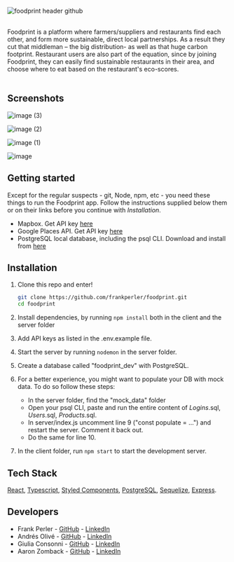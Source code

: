 
![foodprint header github](https://user-images.githubusercontent.com/25979741/131253076-245fc632-d8f4-4eda-9072-40f9422e6766.png)
<br/><br/>

Foodprint is a platform where farmers/suppliers and restaurants find each other, and form more sustainable, direct local partnerships. 
As a result they cut that middleman – the big distribution- as well as that huge carbon footprint.
Restaurant users are also part of the equation, since by joining Foodprint, they can easily find sustainable restaurants in their area, and choose where to eat based on the restaurant's eco-scores.
<br/><br/>

## Screenshots

![image (3)](https://user-images.githubusercontent.com/63470294/131219757-43c0c3d5-fa2d-4baf-a90c-30b2fc8e7011.png)

![image (2)](https://user-images.githubusercontent.com/63470294/131219764-8ba7c65f-57b3-4128-af27-7dac5213adfa.png)

![image (1)](https://user-images.githubusercontent.com/63470294/131219767-301947be-50c7-44db-80e8-6661d89b5756.png)

![image](https://user-images.githubusercontent.com/63470294/131219770-e9ac4bbc-78a1-403a-90d2-25fb82392d0c.png)


## Getting started

Except for the regular suspects - git, Node, npm, etc - you need these things to run the Foodprint app. Follow the instructions supplied below them or on their links before you continue with *Installation*.
* Mapbox. Get API key [here](https://www.mapbox.com/)
* Google Places API. Get API key [here](https://cloud.google.com/maps-platform/places)
* PostgreSQL local database, including the psql CLI. Download and install from [here](https://www.postgresql.org/) 


## Installation
1. Clone this repo and enter!

   ```bash
   git clone https://github.com/frankperler/foodprint.git
   cd foodprint
   ```

2. Install dependencies, by running ````npm install```` both in the client and the server folder

3. Add API keys as listed in the .env.example file.

4. Start the server by running ````nodemon```` in the server folder.
5. Create a database called "foodprint_dev" with PostgreSQL.

5. For a better experience, you might want to populate your DB with mock data. To do so follow these steps:
      * In the server folder, find the "mock_data" folder
      * Open your psql CLI, paste and run the entire content of _Logins_.sql, _Users_.sql, _Products_.sql.
      * In server/index.js uncomment line 9 ("const populate = ...") and restart the server. Comment it back out.
      * Do the same for line 10.

5. In the client folder, run ````npm start```` to start the development server.
 
 ## Tech Stack
 [React](https://reactjs.org/), [Typescript](https://www.typescriptlang.org/), [Styled Components](https://styled-components.com/), [PostgreSQL](https://www.postgresql.org/), [Sequelize](https://sequelize.org/), [Express](https://expressjs.com/).
 
 ## Developers
 
 * Frank Perler - [GitHub](https://github.com/frankperler) - [LinkedIn](https://www.linkedin.com/in/frank-perler/)
 * Andrés Olivé - [GitHub](https://github.com/andresolive) - [LinkedIn](https://www.linkedin.com/in/andresolivez/)
 * Giulia Consonni  - [GitHub](https://github.com/frankperler) - [LinkedIn](https://www.linkedin.com/in/gconsonni/)
 * Aaron Zomback - [GitHub](https://github.com/aaronzomback) - [LinkedIn](https://www.linkedin.com/in/aaron-zomback/)
